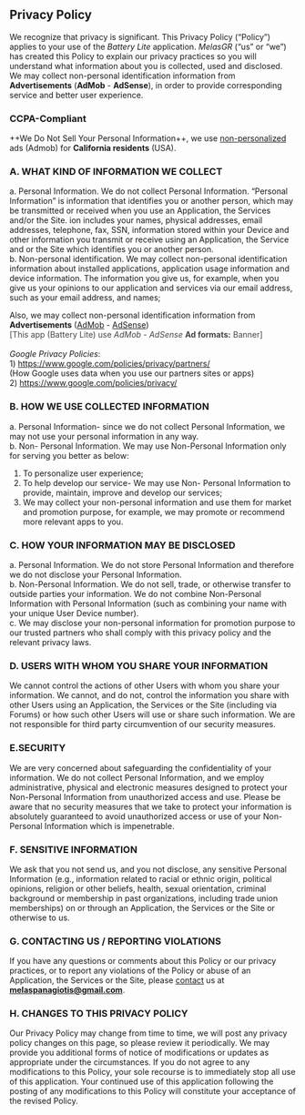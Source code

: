## Privacy Policy

We recognize that privacy is significant. This Privacy Policy (“Policy”) applies to your use of the _Battery Lite_ application.
_MelasGR_ (“us” or “we”) has created this Policy to explain our privacy practices so you will understand what information about you is collected, used and disclosed. We may collect non-personal identification information from **Advertisements** (**AdMob** - **AdSense**), in order to provide  corresponding service and better user experience.

<p><strong><h3>CCPA-Compliant</h3></strong></p>
        ++We Do Not Sell Your Personal Information++, we use <u>non-personalized</u> ads (Admob) for <strong>California residents</strong> (USA).
          <br>

### A. WHAT KIND OF INFORMATION WE COLLECT

a. Personal Information. We do not collect Personal Information. “Personal Information” is information that identifies you or another person, which may be transmitted or received when you use an Application, the Services and/or the Site. ion includes your names, physical addresses, email addresses, telephone, fax, SSN, information stored within your Device and other information you transmit or receive using an Application, the Service and or the Site which identifies you or another person.<br>
b. Non-personal identification. We may collect non-personal identification information about installed applications, application usage information and device information.
The information you give us, for example, when you give us your opinions to our application and services via our email address, such as your email address, and names;

Also, we may collect non-personal identification information from <strong>Advertisements</strong> (<a href="https://www.admob.com">AdMob</a> - <a href="https://www.adsense.com">AdSense</a>)<br><font color='#444444'>[This app (Battery Lite) use  <i>AdMob - AdSense</i> <strong>Ad formats:</strong> Banner]</font><br><br><i>Google Privacy Policies</i>:<br>1) <a href="https://www.google.com/policies/privacy/partners/">https://www.google.com/policies/privacy/partners/</a><br>(How Google uses data when you use our partners sites or apps)<br>2) <a href="https://www.google.com/policies/privacy/">https://www.google.com/policies/privacy/</a>

### B. HOW WE USE COLLECTED INFORMATION

a. Personal Information- since we do not collect Personal Information, we may not use your personal information in any way.<br>
b. Non- Personal Information. We may use Non-Personal Information only for serving you better as below:<br>
1. To personalize user experience;<br>
2. To help develop our service- We may use Non- Personal Information to provide, maintain, improve and develop our services;<br>
3. We may collect your non-personal information and use them for market and promotion purpose, for example, we may promote or recommend more relevant apps to you.

### C. HOW YOUR INFORMATION MAY BE DISCLOSED

a. Personal Information. We do not store Personal Information and therefore we do not disclose your Personal Information.<br>
b. Non-Personal Information. We do not sell, trade, or otherwise transfer to outside parties your information. We do not combine Non-Personal Information with Personal Information (such as combining your name with your unique User Device number).<br>
c. We may disclose your non-personal information for promotion purpose to our trusted partners who shall comply with this privacy policy and the relevant privacy laws.

### D. USERS WITH WHOM YOU SHARE YOUR INFORMATION

We cannot control the actions of other Users with whom you share your information. We cannot, and do not, control the information you share with other Users using an Application, the Services or the Site (including via Forums) or how such other Users will use or share such information. We are not responsible for third party circumvention of our security measures.

### E.SECURITY

We are very concerned about safeguarding the confidentiality of your information. We do not collect Personal Information, and we employ administrative, physical and electronic measures designed to protect your Non-Personal Information from unauthorized access and use. Please be aware that no security measures that we take to protect your information is absolutely guaranteed to avoid unauthorized access or use of your Non-Personal Information which is impenetrable.

### F. SENSITIVE INFORMATION

We ask that you not send us, and you not disclose, any sensitive Personal Information (e.g., information related to racial or ethnic origin, political opinions, religion or other beliefs, health, sexual orientation, criminal background or membership in past organizations, including trade union memberships) on or through an Application, the Services or the Site or otherwise to us.

### G. CONTACTING US / REPORTING VIOLATIONS

If you have any questions or comments about this Policy or our privacy practices, or to report any violations of the Policy or abuse of an Application, the Services or the Site, please <a href="mailto:melaspanagiotis@gmail.com">contact</a> us at **melaspanagiotis@gmail.com**.

### H. CHANGES TO THIS PRIVACY POLICY

Our Privacy Policy may change from time to time, we will post any privacy policy changes on this page, so please review it periodically. We may provide you additional forms of notice of modifications or updates as appropriate under the circumstances.
If you do not agree to any modifications to this Policy, your sole recourse is to immediately stop all use of this application. Your continued use of this application following the posting of any modifications to this Policy will constitute your acceptance of the revised Policy.
